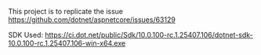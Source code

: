 
This project is to replicate the issue  <https://github.com/dotnet/aspnetcore/issues/63129>

SDK Used: https://ci.dot.net/public/Sdk/10.0.100-rc.1.25407.106/dotnet-sdk-10.0.100-rc.1.25407.106-win-x64.exe